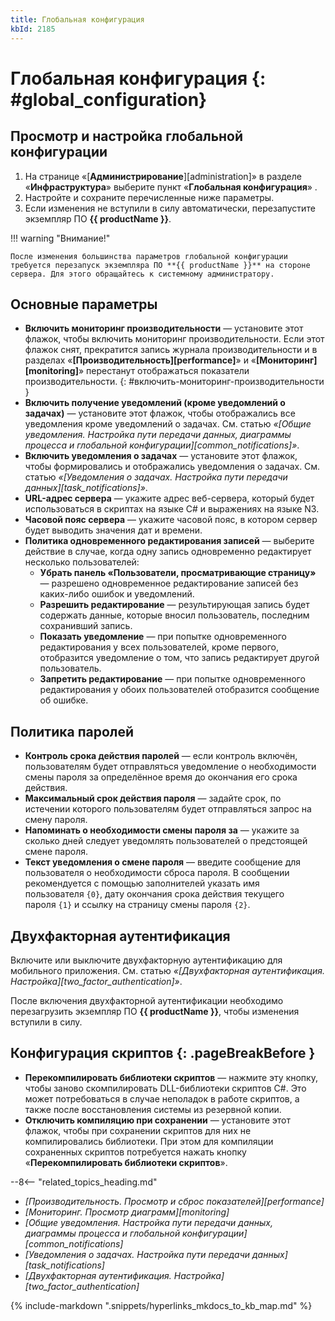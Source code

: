 ```yaml
---
title: Глобальная конфигурация
kbId: 2185
---
```


# Глобальная конфигурация {: #global_configuration}

## Просмотр и настройка глобальной конфигурации

1. На странице «[**Администрирование**][administration]» в разделе «**Инфраструктура**» выберите пункт «**Глобальная конфигурация**» <i class="fa-light fa-desktop">‌</i>.
2. Настройте и сохраните перечисленные ниже параметры.
3. Если изменения не вступили в силу автоматически, перезапустите экземпляр ПО **{{ productName }}**.

!!! warning "Внимание!"

    После изменения большинства параметров глобальной конфигурации требуется перезапуск экземпляра ПО **{{ productName }}** на стороне сервера. Для этого обращайтесь к системному администратору.

## Основные параметры

- **Включить мониторинг производительности** — установите этот флажок, чтобы включить мониторинг производительности. Если этот флажок снят, прекратится запись журнала производительности и в разделах «**[Производительность][performance]**» и «**[Мониторинг][monitoring]**» перестанут отображаться показатели производительности.
{: #включить-мониторинг-производительности }
- **Включить получение уведомлений (кроме уведомлений о задачах)** — установите этот флажок, чтобы отображались все уведомления кроме уведомлений о задачах. См. статью _«[Общие уведомления. Настройка пути передачи данных, диаграммы процесса и глобальной конфигурации][common_notifications]»_.
- **Включить уведомления о задачах** — установите этот флажок, чтобы формировались и отображались уведомления о задачах. См. статью _«[Уведомления о задачах. Настройка пути передачи данных][task_notifications]»_.
- **URL-адрес сервера** — укажите адрес веб-сервера, который будет использоваться в скриптах на языке C# и выражениях на языке N3.
- **Часовой пояс сервера** — укажите часовой пояс, в котором сервер будет выводить значения дат и времени.
- **Политика одновременного редактирования записей** — выберите действие в случае, когда одну запись одновременно редактирует несколько пользователей:
    - **Убрать панель «Пользователи, просматривающие страницу»** — разрешено одновременное редактирование записей без каких-либо ошибок и уведомлений.
    - **Разрешить редактирование** — результирующая запись будет содержать данные, которые вносил пользователь, последним сохранивший запись.
    - **Показать уведомление** — при попытке одновременного редактирования у всех пользователей, кроме первого, отобразится уведомление о том, что запись редактирует другой пользователь.
    - **Запретить редактирование** — при попытке одновременного редактирования у обоих пользователей отобразится сообщение об ошибке.

## Политика паролей

- **Контроль срока действия паролей** — если контроль включён, пользователям будет отправляться уведомление о необходимости смены пароля за определённое время до окончания его срока действия.
- **Максимальный срок действия пароля** — задайте срок, по истечении которого пользователям будет отправляться запрос на смену пароля.
- **Напоминать о необходимости смены пароля за** — укажите за сколько дней следует уведомлять пользователей о предстоящей смене пароля.
- **Текст уведомления о смене пароля** — введите сообщение для пользователя о необходимости сброса пароля. В сообщении рекомендуется с помощью заполнителей указать имя пользователя `{0}`, дату окончания срока действия текущего пароля `{1}` и ссылку на страницу смены пароля `{2}`.

## Двухфакторная аутентификация

Включите или выключите двухфакторную аутентификацию для мобильного приложения. См. статью _«[Двухфакторная аутентификация. Настройка][two_factor_authentication]»_.

После включения двухфакторной аутентификации необходимо перезагрузить экземпляр ПО **{{ productName }}**, чтобы изменения вступили в силу.

## Конфигурация скриптов {: .pageBreakBefore }

- **Перекомпилировать библиотеки скриптов** — нажмите эту кнопку, чтобы заново скомпилировать DLL-библиотеки скриптов C#. Это может потребоваться в случае неполадок в работе скриптов, а также после восстановления системы из резервной копии.
- **Отключить компиляцию при сохранении** — установите этот флажок, чтобы при сохранении скриптов для них не компилировались библиотеки. При этом для компиляции сохраненных скриптов потребуется нажать кнопку «**Перекомпилировать библиотеки скриптов**».

<div class="relatedTopics" markdown="block">

--8<-- "related_topics_heading.md"

- _[Производительность. Просмотр и сброс показателей][performance]_
- _[Мониторинг. Просмотр диаграмм][monitoring]_
- _[Общие уведомления. Настройка пути передачи данных, диаграммы процесса и глобальной конфигурации][common_notifications]_
- _[Уведомления о задачах. Настройка пути передачи данных][task_notifications]_
- _[Двухфакторная аутентификация. Настройка][two_factor_authentication]_

</div>

{% include-markdown ".snippets/hyperlinks_mkdocs_to_kb_map.md" %}
